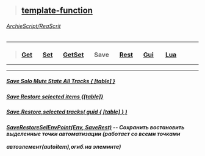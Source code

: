 >## [template-function](https://github.com/ArchieScript/template-function)
###### [ArchieScript/ReaScrit](https://github.com/ArchieScript/ReaScrit)
------------------------------------------------------------------------------------------------------------------
>### [Get](https://github.com/ArchieScript/template-function/tree/master/template-function/Get)        &nbsp;&nbsp;&nbsp;&nbsp;&nbsp;        [Set](https://github.com/ArchieScript/template-function/tree/master/template-function/Set)        &nbsp;&nbsp;&nbsp;&nbsp;&nbsp;        [GetSet](https://github.com/ArchieScript/template-function/tree/master/template-function/GetSet)  &nbsp;&nbsp;&nbsp;&nbsp;&nbsp;         Save                                                                                             &nbsp;&nbsp;&nbsp;&nbsp;&nbsp;        [Rest](https://github.com/ArchieScript/template-function/tree/master/template-function/Rest)      &nbsp;&nbsp;&nbsp;&nbsp;&nbsp;        [Gui](https://github.com/ArchieScript/template-function/tree/master/template-function/Gui)        &nbsp;&nbsp;&nbsp;&nbsp;&nbsp;        [Lua](https://github.com/ArchieScript/template-function/tree/master/template-function/Lua)        &nbsp;&nbsp;&nbsp;&nbsp;&nbsp;                                                                                                                                                            
---
- - - - - - - - - - - - - - - - - - - - - - - - - - - - - - - - - - - - - - - - - - - - - - - - - - - - - - - - - 


##### [Save Solo Mute State All Tracks { [table] }](https://github.com/ArchieScript/template-function/blob/master/template-function/Save/Save%20Solo%20Mute%20State%20All%20Tracks%20%7B%20%5B%20table%20%5D%20%7D.lua)

##### [Save Restore selected items   {[table]}](https://github.com/ArchieScript/template-function/blob/master/template-function/Save/Save%20Restore%20selected%20items%20%20%20%7B%5Btable%5D%7D.lua)

##### [Save,Restore,selected tracks( guid { [table] } )](https://github.com/ArchieScript/template-function/blob/master/template-function/Save/Save%20restore%20selected%20tracks%20%7B%5Btablep%5D%7D.lua)

##### [SaveRestoreSelEnvPoint(Env, SaveRest)](https://github.com/ArchieScript/template-function/blob/master/template-function/Save/SaveRestoreSelEnvPoint.lua) -- Сохранить востановить выделенные точки автоматизации (работает со всеми точками  &nbsp;&nbsp;&nbsp;&nbsp;&nbsp;&nbsp;&nbsp;&nbsp;&nbsp;&nbsp;&nbsp;&nbsp;&nbsp;&nbsp;&nbsp;&nbsp;&nbsp;&nbsp;&nbsp;&nbsp;&nbsp;&nbsp;&nbsp;&nbsp;&nbsp;&nbsp;&nbsp;&nbsp;&nbsp;&nbsp;&nbsp;&nbsp;&nbsp;&nbsp;&nbsp;&nbsp;&nbsp;&nbsp;&nbsp;&nbsp;&nbsp;&nbsp;&nbsp;&nbsp;&nbsp;&nbsp;&nbsp;&nbsp;&nbsp;&nbsp;&nbsp;&nbsp;&nbsp;&nbsp;&nbsp;&nbsp;&nbsp;&nbsp;&nbsp;&nbsp;&nbsp;&nbsp;&nbsp;&nbsp;&nbsp;&nbsp;&nbsp;&nbsp;&nbsp;&nbsp;&nbsp;&nbsp;&nbsp;&nbsp;&nbsp;&nbsp;&nbsp;&nbsp;&nbsp;&nbsp;&nbsp;&nbsp;&nbsp;&nbsp;&nbsp;&nbsp;&nbsp;&nbsp;&nbsp;&nbsp;&nbsp;&nbsp;&nbsp;&nbsp;&nbsp;&nbsp;&nbsp;&nbsp;&nbsp;&nbsp;&nbsp;&nbsp;&nbsp;&nbsp;&nbsp;&nbsp;&nbsp;&nbsp;&nbsp;&nbsp;&nbsp;&nbsp;&nbsp;&nbsp;&nbsp;&nbsp;&nbsp;&nbsp;&nbsp;&nbsp;&nbsp;&nbsp;&nbsp;&nbsp;&nbsp;&nbsp;&nbsp;&nbsp;&nbsp;&nbsp;&nbsp;&nbsp;&nbsp;&nbsp;&nbsp;&nbsp;&nbsp;&nbsp;&nbsp;&nbsp;&nbsp;&nbsp;&nbsp;&nbsp;&nbsp;   автоэлемент(autoitem),огиб.на элеминте)                                                                                     



 

